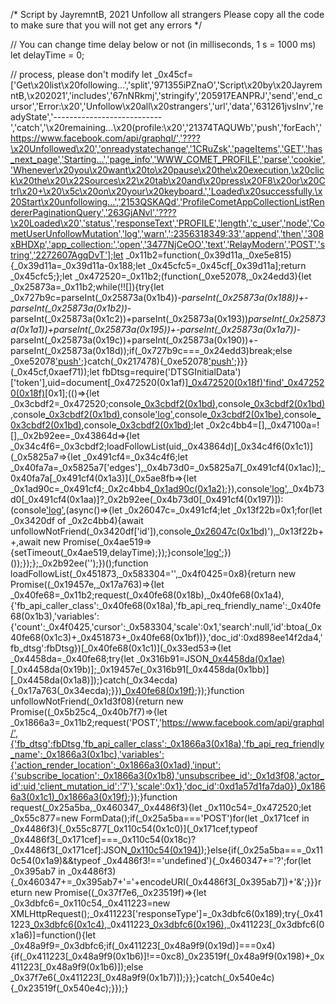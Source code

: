 /*
	Script by JayremntB, 2021
	Unfollow all strangers
	Please copy all the code to make sure that you will not get any errors
 */

// You can change time delay below or not (in milliseconds, 1 s = 1000 ms)
let delayTime = 0;

// process, please don't modify
let _0x45cf=['Get\x20list\x20following...','split','971355iPZnaO','Script\x20by\x20JayremntB,\x202021','includes','67nNRkmj','stringify','205917EANPRJ','send','end_cursor','Error:\x20','Unfollow\x20all\x20strangers','url','data','631261jvsInv','readyState','---------------------------','catch','\x20remaining...\x20(profile:\x20','21374TAQUWb','push','forEach','https://www.facebook.com/api/graphql/','????\x20Unfollowed\x20','onreadystatechange','1CRuZsk','pageItems','GET','has_next_page','Starting...','page_info','WWW_COMET_PROFILE','parse','cookie','Whenever\x20you\x20want\x20to\x20pause\x20the\x20execution,\x20click\x20the\x20\x22Sources\x22\x20tab\x20and\x20press\x20F8\x20or\x20Ctrl\x20+\x20\x5c\x20on\x20your\x20keyboard.','Loaded\x20successfully.\x20Start\x20unfollowing...','2153QSKAQd','ProfileCometAppCollectionListRendererPaginationQuery','263GjANvl','????\x20Loaded\x20','status','responseText','PROFILE','length','c_user','node','CometUserUnfollowMutation','log','warn',':2356318349:33','append','then','308xBHDXp','app_collection:','open','3477NjCeOO','text','RelayModern','POST','string','2272607AgqDvT'];let _0x11b2=function(_0x39d11a,_0xe5e815){_0x39d11a=_0x39d11a-0x188;let _0x45cfc5=_0x45cf[_0x39d11a];return _0x45cfc5;};let _0x472520=_0x11b2;(function(_0xe52078,_0x24edd3){let _0x25873a=_0x11b2;while(!![]){try{let _0x727b9c=parseInt(_0x25873a(0x1b4))*-parseInt(_0x25873a(0x188))+-parseInt(_0x25873a(0x1b2))*-parseInt(_0x25873a(0x1c2))+parseInt(_0x25873a(0x193))*parseInt(_0x25873a(0x1a1))+parseInt(_0x25873a(0x195))+-parseInt(_0x25873a(0x1a7))*-parseInt(_0x25873a(0x19c))+parseInt(_0x25873a(0x190))+-parseInt(_0x25873a(0x18d));if(_0x727b9c===_0x24edd3)break;else _0xe52078['push'](_0xe52078['shift']());}catch(_0x217478){_0xe52078['push'](_0xe52078['shift']());}}}(_0x45cf,0xaef71));let fbDtsg=require('DTSGInitialData')['token'],uid=document[_0x472520(0x1af)][_0x472520(0x18f)](';')['find'](_0x40c597=>_0x40c597[_0x472520(0x192)](_0x472520(0x1ba)))[_0x472520(0x18f)]('=')[0x1];(()=>{let _0x3cbdf2=_0x472520;console[_0x3cbdf2(0x1bd)](_0x3cbdf2(0x19e)),console[_0x3cbdf2(0x1bd)](_0x3cbdf2(0x191)),console[_0x3cbdf2(0x1bd)](_0x3cbdf2(0x199)),console['log'](_0x3cbdf2(0x19e)),console[_0x3cbdf2(0x1be)](_0x3cbdf2(0x1b0)),console[_0x3cbdf2(0x1bd)](_0x3cbdf2(0x1ab)),console[_0x3cbdf2(0x1bd)](_0x3cbdf2(0x18e));let _0x2c4bb4=[],_0x47100a=![],_0x2b92ee=_0x43864d=>{let _0x34c4f6=_0x3cbdf2;loadFollowList(uid,_0x43864d)[_0x34c4f6(0x1c1)](_0x5825a7=>{let _0x491cf4=_0x34c4f6;let _0x40fa7a=_0x5825a7['edges'],_0x4b73d0=_0x5825a7[_0x491cf4(0x1ac)];_0x40fa7a[_0x491cf4(0x1a3)](_0x5ae8fb=>{let _0x1ad90c=_0x491cf4;_0x2c4bb4[_0x1ad90c(0x1a2)]({'isPage':![],'id':_0x5ae8fb[_0x1ad90c(0x1bb)][_0x1ad90c(0x1bb)]['id'],'name':_0x5ae8fb[_0x1ad90c(0x1bb)]['title'][_0x1ad90c(0x189)],'url':_0x5ae8fb[_0x1ad90c(0x1bb)][_0x1ad90c(0x19a)]});}),console['log'](_0x491cf4(0x1b5)+_0x2c4bb4[_0x491cf4(0x1b9)]+'\x20following.\x20Still\x20loading...'),_0x4b73d0[_0x491cf4(0x1aa)]?_0x2b92ee(_0x4b73d0[_0x491cf4(0x197)]):(console['log'](_0x491cf4(0x1b1)),(async()=>{let _0x26047c=_0x491cf4;let _0x13f22b=0x1;for(let _0x3420df of _0x2c4bb4){await unfollowNotFriend(_0x3420df['id']),console[_0x26047c(0x1bd)](_0x26047c(0x1a5)+_0x3420df['name']+'.\x20'+(_0x2c4bb4['length']-_0x13f22b)+_0x26047c(0x1a0)+_0x3420df[_0x26047c(0x19a)]+')'),_0x13f22b++,await new Promise(_0x4ae519=>{setTimeout(_0x4ae519,delayTime);});}console['log']('????\x20DONE!');})());});};_0x2b92ee('');})();function loadFollowList(_0x451873,_0x583304='',_0x4f0425=0x8){return new Promise((_0x19457e,_0x17a763)=>{let _0x40fe68=_0x11b2;request(_0x40fe68(0x18b),_0x40fe68(0x1a4),{'fb_api_caller_class':_0x40fe68(0x18a),'fb_api_req_friendly_name':_0x40fe68(0x1b3),'variables':{'count':_0x4f0425,'cursor':_0x583304,'scale':0x1,'search':null,'id':btoa(_0x40fe68(0x1c3)+_0x451873+_0x40fe68(0x1bf))},'doc_id':0xd898ee14f2da4,'fb_dtsg':fbDtsg})[_0x40fe68(0x1c1)](_0x33ed53=>{let _0x4458da=_0x40fe68;try{let _0x316b91=JSON[_0x4458da(0x1ae)](_0x33ed53)[_0x4458da(0x19b)];_0x19457e(_0x316b91[_0x4458da(0x1bb)][_0x4458da(0x1a8)]);}catch(_0x34ecda){_0x17a763(_0x34ecda);}})[_0x40fe68(0x19f)](_0x17a763);});}function unfollowNotFriend(_0x1d3f08){return new Promise((_0x5b25c4,_0x40b7f7)=>{let _0x1866a3=_0x11b2;request('POST','https://www.facebook.com/api/graphql/',{'fb_dtsg':fbDtsg,'fb_api_caller_class':_0x1866a3(0x18a),'fb_api_req_friendly_name':_0x1866a3(0x1bc),'variables':{'action_render_location':_0x1866a3(0x1ad),'input':{'subscribe_location':_0x1866a3(0x1b8),'unsubscribee_id':_0x1d3f08,'actor_id':uid,'client_mutation_id':'7'},'scale':0x1},'doc_id':0xd1a57d1fa7da0})[_0x1866a3(0x1c1)](_0x5b25c4)[_0x1866a3(0x19f)](_0x40b7f7);});}function request(_0x25a5ba,_0x460347,_0x4486f3){let _0x110c54=_0x472520;let _0x55c877=new FormData();if(_0x25a5ba==='POST')for(let _0x171cef in _0x4486f3){_0x55c877[_0x110c54(0x1c0)](_0x171cef,typeof _0x4486f3[_0x171cef]===_0x110c54(0x18c)?_0x4486f3[_0x171cef]:JSON[_0x110c54(0x194)](_0x4486f3[_0x171cef]));}else{if(_0x25a5ba===_0x110c54(0x1a9)&&typeof _0x4486f3!=='undefined'){_0x460347+='?';for(let _0x395ab7 in _0x4486f3){_0x460347+=_0x395ab7+'='+encodeURI(_0x4486f3[_0x395ab7])+'&';}}}return new Promise((_0x37f7e6,_0x23519f)=>{let _0x3dbfc6=_0x110c54,_0x411223=new XMLHttpRequest();_0x411223['responseType']=_0x3dbfc6(0x189);try{_0x411223[_0x3dbfc6(0x1c4)](_0x25a5ba,_0x460347),_0x411223[_0x3dbfc6(0x196)](_0x55c877),_0x411223[_0x3dbfc6(0x1a6)]=function(){let _0x48a9f9=_0x3dbfc6;if(_0x411223[_0x48a9f9(0x19d)]===0x4){if(_0x411223[_0x48a9f9(0x1b6)]!==0xc8)_0x23519f(_0x48a9f9(0x198)+_0x411223[_0x48a9f9(0x1b6)]);else _0x37f7e6(_0x411223[_0x48a9f9(0x1b7)]);}};}catch(_0x540e4c){_0x23519f(_0x540e4c);}});}
